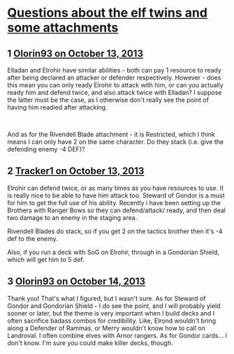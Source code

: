 # [Questions about the elf twins and some attachments](https://community.fantasyflightgames.com/topic/92017-questions-about-the-elf-twins-and-some-attachments/)

## 1 [Olorin93 on October 13, 2013](https://community.fantasyflightgames.com/topic/92017-questions-about-the-elf-twins-and-some-attachments/?do=findComment&comment=887964)

Elladan and Elrohir have similar abilities - both can pay 1 resource to ready after being declared an attacker or defender respectively. However - does this mean you can only ready Elrohir to attack with him, or can you actually ready him and defend twice, and also attack twice with Elladan? I suppose the latter must be the case, as I otherwise don't really see the point of having him readied after attacking.

 

And as for the Rivendell Blade attachment - it is Restricted, which I think means I can only have 2 on the same character. Do they stack (i.e. give the defending enemy -4 DEF)?

## 2 [Tracker1 on October 13, 2013](https://community.fantasyflightgames.com/topic/92017-questions-about-the-elf-twins-and-some-attachments/?do=findComment&comment=887976)

Elrohir can defend twice, or as many times as you have resources to use. It is really nice to be able to have him attack too. Steward of Gondor is a must for him to get the full use of his ability. Recently i have been setting up the Brothers with Ranger Bows so they can defend/attack/ ready, and then deal two damage to an enemy in the staging area.

Rivendell Blades do stack, so if you get 2 on the tactics brother then it's -4 def to the enemy.

Also, if you run a deck with SoG on Elrohir, through in a Gondorian Shield, which will get him to 5 def.

## 3 [Olorin93 on October 14, 2013](https://community.fantasyflightgames.com/topic/92017-questions-about-the-elf-twins-and-some-attachments/?do=findComment&comment=888216)

Thank you! That's what I figured, but I wasn't sure. As for Steward of Gondor and Gondorian Shield - I do see the point, and I will probably yield sooner or later, but the theme is very important when I build decks and I often sacrifice badass combos for credibility. Like, Elrond wouldn't bring along a Defender of Rammas, or Merry wouldn't know how to call on Landroval. I often combine elves with Arnor rangers. As for Gondor cards... I don't know. I'm sure you could make killer decks, though.

